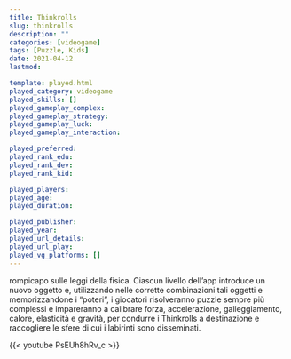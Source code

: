 ```yaml
---
title: Thinkrolls
slug: thinkrolls
description: ""
categories: [videogame]
tags: [Puzzle, Kids]
date: 2021-04-12
lastmod: 

template: played.html
played_category: videogame
played_skills: []
played_gameplay_complex: 
played_gameplay_strategy: 
played_gameplay_luck: 
played_gameplay_interaction: 

played_preferred: 
played_rank_edu: 
played_rank_dev: 
played_rank_kid: 

played_players: 
played_age: 
played_duration: 

played_publisher: 
played_year: 
played_url_details: 
played_url_play: 
played_vg_platforms: []
---
```


rompicapo sulle leggi della fisica. Ciascun livello dell’app introduce un nuovo oggetto e, utilizzando nelle corrette combinazioni tali oggetti e memorizzandone i “poteri”, i giocatori risolveranno puzzle sempre più complessi e impareranno a calibrare forza, accelerazione, galleggiamento, calore, elasticità e gravità, per condurre i Thinkrolls a destinazione e raccogliere le sfere di cui i labirinti sono disseminati.

{{< youtube PsEUh8hRv_c >}}
